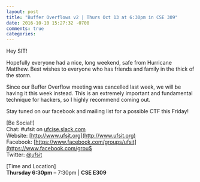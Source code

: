 ```yaml
---
layout: post
title: "Buffer Overflows v2 | Thurs Oct 13 at 6:30pm in CSE 309"
date: 2016-10-10 15:27:32 -0700
comments: true
categories: 
---
```


Hey SIT!

Hopefully everyone had a nice, long weekend, safe from Hurricane Matthew. Best wishes to everyone who has friends and family in the thick of the storm.

Since our Buffer Overflow meeting was cancelled last week, we will be having it this week instead. This is an extremely important and fundamental technique for hackers, so I highly recommend coming out. 

Stay tuned on our facebook and mailing list for a possible CTF this Friday!


<!-- MORE -->

[Be Social!]  
Chat: #ufsit on [ufcise.slack.com](https://ufcise.slack.com)  
Website: [http://www.ufsit.org](http://www.ufsit.org)  
Facebook: [https://www.facebook.com/groups/ufsit](https://www.facebook.com/grou$  
Twitter: [@ufsit](https://twitter.com/ufsit)  

[Time and Location]  
__Thursday 6:30pm__ – 7:30pm | __CSE E309__

